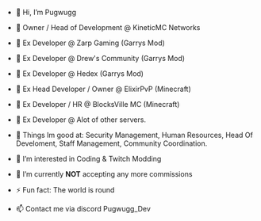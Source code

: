- 👋 Hi, I’m Pugwugg

- 💞️ Owner / Head of Development @ KineticMC Networks
- 🔧 Ex Developer @ Zarp Gaming (Garrys Mod)
- 🔧 Ex Developer @ Drew's Community (Garrys Mod)
- 🔧 Ex Developer @ Hedex (Garrys Mod)
- 🔧 Ex Head Developer / Owner @ ElixirPvP (Minecraft)
- 🔧 Ex Developer / HR @ BlocksVille MC (Minecraft)
- 🔧 Ex Developer @ Alot of other servers.

- 💪 Things Im good at: Security Management, Human Resources, Head Of Develoment, Staff Management, Community Coordination.

- 👀 I’m interested in Coding & Twitch Modding
- 🌱 I’m currently **NOT** accepting any more commissions
- ⚡ Fun fact: The world is round

- 📫 Contact me via discord Pugwugg_Dev